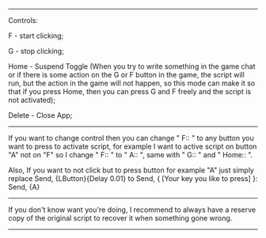 ----------------------------------------------------------------------
Controls:

F - start clicking;

G - stop clicking;

Home - Suspend Toggle (When you try to write something in the game chat or if there is some action on the G or F button in the game, the script will run, but the action in the game will not happen, so this mode can make it so that if you press Home, then you can press G and F freely and the script is not activated);

Delete - Close App;

----------------------------------------------------------------------


If you want to change control then you can change " F:: " to any button you want to press to activate script, for example I want to active script on button "A" not on "F" so I change " F:: " to " A:: ", same with " G:: " and " Home:: ".

Also, If you want to not click but to press button for example "A" just simply replace Send, {LButton}{Delay 0.01} to Send, { [Your key you like to press] }: Send, {A}

------------------------------------------------------------------------

If you don't know want you're doing, I recommend to always have a reserve copy of the original script to recover it when something gone wrong.

-------------------------------------------------------------------------
